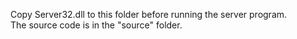 Copy Server32.dll to this folder before running the server program.  
The source code is in the "source" folder.

